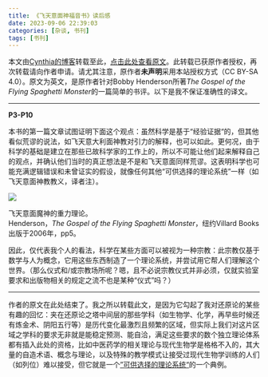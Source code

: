 ```yaml
---
title: 《飞天意面神福音书》读后感
date: 2023-09-06 22:39:03
categories: [杂谈, 书刊]
tags: [书刊]
---
```

本文由[Cy](https://cynthia7979.github.io)[nthia的博客](https://cynthia7979.github.io/Book%20Notes/Alternative%20Theories)转载至此，[点击此处](https://cynthia7979.github.io/Book%20Notes/Alternative%20Theories)[查看原文](https://cynthia7979.github.io/Book%20Notes/Alternative%20Theories)。此转载已获原作者授权，再次转载请向作者申请。请尤其注意，原作者**未声明**采用本站授权方式（CC BY-SA 4.0）。原文为英文，是原作者针对Bobby Henderson所著*The Gospel of the Flying Spaghetti Monster*的一篇简单的书评。以下是我不保证准确性的译文。

---

**P3-P10**

本书的第一篇文章试图证明下面这个观点：虽然科学是基于“经验证据“的，但其他看似荒谬的说法，如飞天意大利面神教对引力的解释，也可以如此。更何况，由于科学的基础是建立在那些已故科学家的工作上的，所以不可能让他们起来解释自己的观点，并确认他们当时的真正想法是不是和飞天意面同样荒谬。这表明科学也可能充满逻辑错误和未曾证实的假设，就像任何其他“可供选择的理论系统”一样（如飞天意面神教教义，译者注）。

![](https://cynthia7979.github.io/static/FSM%20Theory%20of%20Gravity.jpg)

飞天意面魔神的重力理论。  
Henderson，*The Gospel of the Flying Spaghetti Monster*，纽约Villard Books出版于2006年，pp5。

因此，仅代表我个人的看法，科学在某些方面可以被视为一种宗教：此宗教仅基于数学与人为概念，它用这些东西制造了一个理论系统，并尝试用它帮人们理解这个世界。（那么仪式和/或宗教场所呢？嗯，且不必说宗教仪式并非必须，仅就实验室要求和出版物相关的规定之流不也是某种“仪式”吗？）

---

作者的原文在此处结束了。我之所以转载此文，是因为它勾起了我对还原论的某些有趣的回忆：夹在还原论之塔中间层的那些学科（如生物学、化学，再早些时候还有炼金术、阴阳五行等）是历代变化最激烈且频繁的区域，但实际上我们对这片区域之学科的要求无非就是能稳定预测、能自洽，满足这些要求的数个独立理论体系都有插入此处的资格，比如中医药学的相关理论与现代生物学是格格不入的，其大量的自造术语、概念与理论，以及特殊的教学模式让接受过现代生物学训练的人们（如列位）难以接受，但它就是一个[”可供选择的理论系统“](#here)的一个典例。
